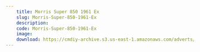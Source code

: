 ```yaml
---
    title: Morris Super 850 1961 Ex
    slug: Morris-Super-850-1961-Ex
    description:
    code: Morris-Super-850-1961-Ex
    image:
    download: https://cmdiy-archive.s3.us-east-1.amazonaws.com/adverts/documents/Morris+Super+850+1961+Ex.pdf
---
```

<!-- Content of the page -->

##
        